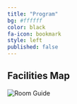 ```yaml
---
title: "Program"
bg: #ffffff
color: black
fa-icon: bookmark
style: left
published: false
---
```


## Facilities Map

![Room Guide](/img/roomguide.png "Room Guide")
